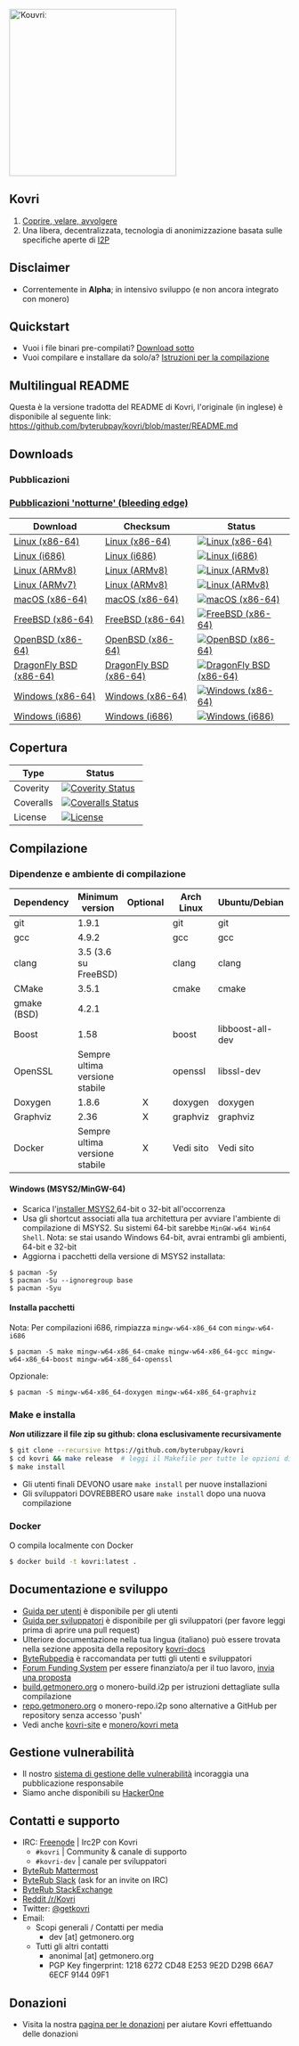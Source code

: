 [<img width="300" src="https://static.getmonero.org/images/kovri/logo.png" alt="ˈKoʊvriː" />](https://github.com/byterubpay/kovri)

## Kovri
1. [Coprire, velare, avvolgere](https://it.wikipedia.org/wiki/Esperanto)
2. Una libera, decentralizzata, tecnologia di anonimizzazione basata sulle specifiche aperte di [I2P](https://getmonero.org/it/resources/moneropedia/i2p.html)

## Disclaimer
- Correntemente in **Alpha**; in intensivo sviluppo (e non ancora integrato con monero)

## Quickstart

- Vuoi i file binari pre-compilati? [Download sotto](#downloads)
- Vuoi compilare e installare da solo/a? [Istruzioni per la compilazione](#compilazione)

## Multilingual README
Questa è la versione tradotta del README di Kovri, l'originale (in inglese) è disponibile al seguente link: https://github.com/byterubpay/kovri/blob/master/README.md

## Downloads

### Pubblicazioni

### [Pubblicazioni 'notturne' (bleeding edge)](https://build.getmonero.org/waterfall)

| Download | Checksum | Status |
| -------- | -------- | ------ |
| [Linux (x86-64)](https://build.getmonero.org/downloads/kovri-latest-linux-amd64.tar.bz2) | [Linux (x86-64)](https://build.getmonero.org/downloads/kovri-latest-linux-amd64.tar.bz2.sha256sum.txt) | [![Linux (x86-64)](https://build.getmonero.org/png?builder=kovri-static-ubuntu-amd64)](https://build.getmonero.org/builders/kovri-static-ubuntu-amd64) |
| [Linux (i686)](https://build.getmonero.org/downloads/kovri-latest-linux-i686.tar.bz2) | [Linux (i686)](https://build.getmonero.org/downloads/kovri-latest-linux-i686.tar.bz2.sha256sum.txt) | [![Linux (i686)](https://build.getmonero.org/png?builder=kovri-static-ubuntu-i686)](https://build.getmonero.org/builders/kovri-static-ubuntu-i686) |
| [Linux (ARMv8)](https://build.getmonero.org/downloads/kovri-latest-linux-armv8.tar.bz2) | [Linux (ARMv8)](https://build.getmonero.org/downloads/kovri-latest-linux-armv8.tar.bz2.sha256sum.txt) | [![Linux (ARMv8)](https://build.getmonero.org/png?builder=kovri-static-debian-arm8)](https://build.getmonero.org/builders/kovri-static-debian-arm8) |
| [Linux (ARMv7)](https://build.getmonero.org/downloads/kovri-latest-linux-armv7.tar.bz2) | [Linux (ARMv8)](https://build.getmonero.org/downloads/kovri-latest-linux-armv7.tar.bz2.sha256sum.txt) | [![Linux (ARMv8)](https://build.getmonero.org/png?builder=kovri-static-ubuntu-arm7)](https://build.getmonero.org/builders/kovri-static-ubuntu-) |
| [macOS (x86-64)](https://build.getmonero.org/downloads/kovri-latest-osx-10.13.tar.bz2) | [macOS (x86-64)](https://build.getmonero.org/downloads/kovri-latest-osx-10.13.tar.bz2.sha256sum.txt) | [![macOS (x86-64)](https://build.getmonero.org/png?builder=kovri-static-osx)](https://build.getmonero.org/builders/kovri-static-osx) |
| [FreeBSD (x86-64)](https://build.getmonero.org/downloads/kovri-latest-freebsd-amd64.tar.bz2) | [FreeBSD (x86-64)](https://build.getmonero.org/downloads/kovri-latest-freebsd-amd64.tar.bz2.sha256sum.txt) | [![FreeBSD (x86-64)](https://build.getmonero.org/png?builder=kovri-static-freebsd64)](https://build.getmonero.org/builders/kovri-static-freebsd64) |
| [OpenBSD (x86-64)](https://build.getmonero.org/downloads/kovri-latest-openbsd-amd64.tar.bz2) | [OpenBSD (x86-64)](https://build.getmonero.org/downloads/kovri-latest-openbsd-amd64.tar.bz2.sha256sum.txt) | [![OpenBSD (x86-64)](https://build.getmonero.org/png?builder=kovri-static-openbsd-amd64)](https://build.getmonero.org/builders/kovri-static-openbsd-amd64) |
| [DragonFly BSD (x86-64)](https://build.getmonero.org/downloads/kovri-latest-dragonflybsd-4.6.tar.bz2) | [DragonFly BSD (x86-64)](https://build.getmonero.org/downloads/kovri-latest-dragonflybsd-4.6.tar.bz2.sha256sum.txt) | [![DragonFly BSD (x86-64)](https://build.getmonero.org/png?builder=kovri-static-dragonflybsd-amd64)](https://build.getmonero.org/builders/kovri-static-dragonflybsd-amd64) |
| [Windows (x86-64)](https://build.getmonero.org/downloads/kovri-latest-win64.exe) | [Windows (x86-64)](https://build.getmonero.org/downloads/kovri-latest-win64.exe.sha256sum.txt) | [![Windows (x86-64)](https://build.getmonero.org/png?builder=kovri-static-win64)](https://build.getmonero.org/builders/kovri-static-win64) |
| [Windows (i686)](https://build.getmonero.org/downloads/kovri-latest-win32.exe) | [Windows (i686)](https://build.getmonero.org/downloads/kovri-latest-win32.exe.sha256sum.txt) | [![Windows (i686)](https://build.getmonero.org/png?builder=kovri-static-win32)](https://build.getmonero.org/builders/kovri-static-win32) |

## Copertura

| Type      | Status |
|-----------|--------|
| Coverity  | [![Coverity Status](https://scan.coverity.com/projects/7621/badge.svg)](https://scan.coverity.com/projects/7621/)
| Coveralls | [![Coveralls Status](https://coveralls.io/repos/github/byterubpay/kovri/badge.svg?branch=master)](https://coveralls.io/github/byterubpay/kovri?branch=master)
| License   | [![License](https://img.shields.io/badge/license-BSD3-blue.svg)](https://opensource.org/licenses/BSD-3-Clause)

## Compilazione

### Dipendenze e ambiente di compilazione

| Dependency          | Minimum version              | Optional | Arch Linux  | Ubuntu/Debian    | macOS (Homebrew) | FreeBSD       | OpenBSD     |
| ------------------- | ---------------------------- |:--------:| ----------- | ---------------- | ---------------- | ------------- | ----------- |
| git                 | 1.9.1                        |          | git         | git              | git              | git           | git         |
| gcc                 | 4.9.2                        |          | gcc         | gcc              |                  |               |             |
| clang               | 3.5 (3.6 su FreeBSD)         |          | clang       | clang            | clang (Apple)    | clang36       | llvm        |
| CMake               | 3.5.1                        |          | cmake       | cmake            | cmake            | cmake         | cmake       |
| gmake (BSD)         | 4.2.1                        |          |             |                  |                  | gmake         | gmake       |
| Boost               | 1.58                         |          | boost       | libboost-all-dev | boost            | boost-libs    | boost       |
| OpenSSL             | Sempre ultima versione stabile |          | openssl     | libssl-dev       | openssl          | openssl       | openssl     |
| Doxygen             | 1.8.6                        |    X     | doxygen     | doxygen          | doxygen          | doxygen       | doxygen     |
| Graphviz            | 2.36                         |    X     | graphviz    | graphviz         | graphviz         | graphviz      | graphviz    |
| Docker              | Sempre ultima versione stabile |    X     | Vedi sito | Vedi sito      | Vedi sito      | Vedi sito   | Vedi sito |

#### Windows (MSYS2/MinGW-64)
* Scarica l'[installer MSYS2](http://msys2.github.io/),64-bit o 32-bit all'occorrenza
* Usa gli shortcut associati alla tua architettura per avviare l'ambiente di compilazione di MSYS2. Su sistemi 64-bit sarebbe `MinGW-w64 Win64 Shell`. Nota: se stai usando Windows 64-bit, avrai entrambi gli ambienti, 64-bit e 32-bit
* Aggiorna i pacchetti della versione di MSYS2 installata:

```shell
$ pacman -Sy
$ pacman -Su --ignoregroup base
$ pacman -Syu
```

#### Installa pacchetti

Nota: Per compilazioni i686, rimpiazza `mingw-w64-x86_64` con `mingw-w64-i686`

`$ pacman -S make mingw-w64-x86_64-cmake mingw-w64-x86_64-gcc mingw-w64-x86_64-boost mingw-w64-x86_64-openssl`

Opzionale:

`$ pacman -S mingw-w64-x86_64-doxygen mingw-w64-x86_64-graphviz`

### Make e installa

***Non* utilizzare il file zip su github: clona esclusivamente recursivamente**

```bash
$ git clone --recursive https://github.com/byterubpay/kovri
$ cd kovri && make release  # leggi il Makefile per tutte le opzioni di compilazione
$ make install
```

- Gli utenti finali DEVONO usare `make install` per nuove installazioni
- Gli sviluppatori DOVREBBERO usare `make install` dopo una nuova compilazione

### Docker

O compila localmente con Docker

```bash
$ docker build -t kovri:latest .
```

## Documentazione e sviluppo
- [Guida per utenti](https://github.com/byterubpay/kovri-docs/blob/master/i18n/it/user_guide.md) è disponibile per gli utenti
- [Guida per sviluppatori](https://github.com/byterubpay/kovri-docs/blob/master/i18n/it/developer_guide.md) è disponibile per gli sviluppatori (per favore leggi prima di aprire una pull request)
- Ulteriore documentazione nella tua lingua (italiano) può essere trovata nella sezione apposita della repository [kovri-docs](https://github.com/byterubpay/kovri-docs/tree/master/i18n/it)
- [ByteRubpedia](https://getmonero.org/it/resources/moneropedia/kovri.html) è raccomandata per tutti gli utenti e sviluppatori
- [Forum Funding System](https://forum.getmonero.org/8/funding-required) per essere finanziato/a per il tuo lavoro, [invia una proposta](https://forum.getmonero.org/7/open-tasks/2379/forum-funding-system-ffs-sticky)
- [build.getmonero.org](https://build.getmonero.org/) o monero-build.i2p per istruzioni dettagliate sulla compilazione
- [repo.getmonero.org](https://repo.getmonero.org/byterubpay/kovri) o monero-repo.i2p sono alternative a GitHub per repository senza accesso 'push'
- Vedi anche [kovri-site](https://github.com/byterubpay/kovri-site) e [monero/kovri meta](https://github.com/byterubpay/meta)

## Gestione vulnerabilità
- Il nostro [sistema di gestione delle vulnerabilità](https://github.com/byterubpay/meta/blob/master/VULNERABILITY_RESPONSE_PROCESS.md) incoraggia una pubblicazione responsabile
- Siamo anche disponibili su [HackerOne](https://hackerone.com/monero)

## Contatti e supporto
- IRC: [Freenode](https://webchat.freenode.net/) | Irc2P con Kovri
  - `#kovri` | Community & canale di supporto
  - `#kovri-dev` | canale per sviluppatori
- [ByteRub Mattermost](https://mattermost.getmonero.org/)
- [ByteRub Slack](https://monero.slack.com/) (ask for an invite on IRC)
- [ByteRub StackExchange](https://monero.stackexchange.com/)
- [Reddit /r/Kovri](https://www.reddit.com/r/Kovri/)
- Twitter: [@getkovri](https://twitter.com/getkovri)
- Email:
  - Scopi generali / Contatti per media
    - dev [at] getmonero.org
  - Tutti gli altri contatti
    - anonimal [at] getmonero.org
    - PGP Key fingerprint: 1218 6272 CD48 E253 9E2D  D29B 66A7 6ECF 9144 09F1

## Donazioni
- Visita la nostra [pagina per le donazioni](https://getmonero.org/getting-started/donate/) per aiutare Kovri effettuando delle donazioni
